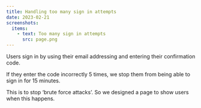 ```yaml
---
title: Handling too many sign in attempts
date: 2023-02-21
screenshots:
  items:
    - text: Too many sign in attempts
      src: page.png
---
```


Users sign in by using their email addressing and entering their confirmation code.

If they enter the code incorrectly 5 times, we stop them from being able to sign in for 15 minutes.

This is to stop ‘brute force attacks’. So we designed a page to show users when this happens.
